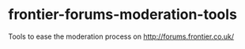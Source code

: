 frontier-forums-moderation-tools
================================

Tools to ease the moderation process on http://forums.frontier.co.uk/

